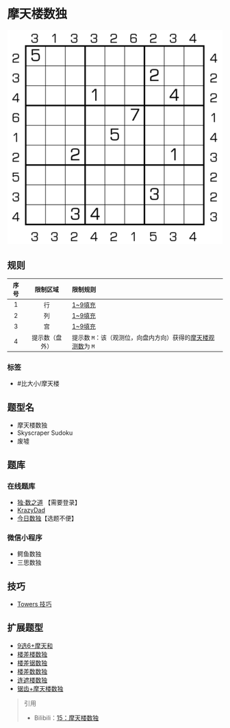 # 摩天楼数独
<!-- START doctoc generated TOC please keep comment here to allow auto update -->
<!-- DON'T EDIT THIS SECTION, INSTEAD RE-RUN doctoc TO UPDATE -->

<!-- END doctoc generated TOC please keep comment here to allow auto update -->

![题](../../../images/sudoku/摩天楼数独.png)

## 规则

| 序号  |  限制区域   | 限制规则                                 |
|:---:|:-------:|:-------------------------------------|
|  1  |    行    | [1~9填充]                              |
|  2  |    列    | [1~9填充]                              |
|  3  |    宫    | [1~9填充]                              |
|  4  | 提示数（盘外） | 提示数 `M`：该（观测位，向盘内方向）获得的[摩天楼观测数]为 `M` |

### 标签

- #比大小/摩天楼

## 题型名

- 摩天楼数独
- Skyscraper Sudoku
- 废墟

## 题库

### 在线题库

- [独·数之道](http://www.sudokufans.org.cn/lx/game.index.php?type=build) 【需要登录】
- [KrazyDad](https://krazydad.com/play/skysudoku/)
- [今日数独]【选题不便】

### 微信小程序

- 鳄鱼数独
- 三思数独

## 技巧

- [Towers 技巧](Towers.md#技巧)

## 扩展题型

- [9选6+摩天和](../混合类/9选6+摩天和.md)
- [楼差楼数独](../混合类/楼差楼数独.md)
- [楼差锯数独](../混合类/楼差锯数独.md)
- [楼差数数独](../混合类/楼差数数独.md)
- [连遮楼数独](../混合类/连遮楼数独.md)
- [锯齿+摩天楼数独](../混合类/锯齿+摩天楼数独.md)

> 引用
>
> - Bilibili：[15：摩天楼数独](https://www.bilibili.com/read/cv10181180)

[1~9填充]: ../../../rules/rules.md#1to9填充

[摩天楼观测数]: ../../../rules/rules.md#摩天楼观测数

[今日数独]: https://cn.sudoku.today/g-skyscrapers-sudoku/
